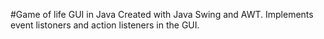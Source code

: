 #Game of life GUI in Java
Created with Java Swing and AWT. Implements event listoners and action listeners in the GUI.
